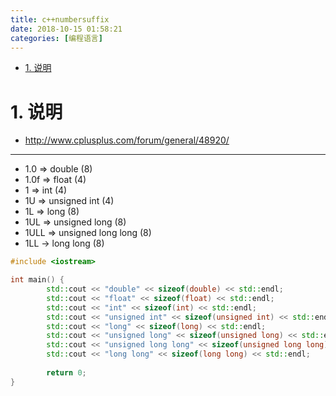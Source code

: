 ```yaml
---
title: c++numbersuffix
date: 2018-10-15 01:58:21
categories: [编程语言]
---
```


<!-- TOC -->

- [1. 说明](#1-说明)

<!-- /TOC -->



<a id="markdown-1-说明" name="1-说明"></a>
# 1. 说明

* http://www.cplusplus.com/forum/general/48920/

--- 

* 1.0 => double (8)
* 1.0f => float (4)
* 1 => int (4)
* 1U => unsigned int  (4)
* 1L => long (8)
* 1UL => unsigned long (8)
* 1ULL => unsigned long long (8)
* 1LL -> long long (8)


```c++
#include <iostream>

int main() {
        std::cout << "double" << sizeof(double) << std::endl;
		std::cout << "float" << sizeof(float) << std::endl;
		std::cout << "int" << sizeof(int) << std::endl;
		std::cout << "unsigned int" << sizeof(unsigned int) << std::endl;
		std::cout << "long" << sizeof(long) << std::endl;
		std::cout << "unsigned long" << sizeof(unsigned long) << std::endl;
		std::cout << "unsigned long long" << sizeof(unsigned long long) << std::endl;
		std::cout << "long long" << sizeof(long long) << std::endl;
        
        return 0;
}       


```